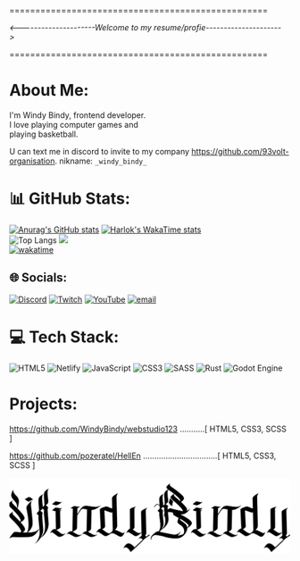 ==================================================

   _<---------------------Welcome to my resume/profie--------------------->_
 
==================================================

# About Me:
I'm Windy Bindy, frontend developer.<br> I love playing computer games and <br>playing basketball.

U can text me in discord to invite to my company https://github.com/93volt-organisation.
nikname: `_windy_bindy_`

# 📊 GitHub Stats:
[![Anurag's GitHub stats](https://github-readme-stats.vercel.app/api?username=WindyBindy&theme=dark)](https://github.com/WindyBindy/github-readme-stats)
[![Harlok's WakaTime stats](https://github-readme-stats.vercel.app/api/wakatime?username=windybindy&cache_seconds=60)](https://github.com/WindyBindy/github-readme-stats)<br/>
![Top Langs](https://github-readme-stats.vercel.app/api/top-langs/?username=WindyBindy&layout=compact&theme=dark)
![](https://github-readme-streak-stats.herokuapp.com/?user=_Windy_Bindy_&theme=dark&hide_border=false)<br/>
[![wakatime](https://wakatime.com/badge/user/eefc70be-2896-47d0-80b4-ccdfa19cddd5.svg)](https://wakatime.com/@eefc70be-2896-47d0-80b4-ccdfa19cddd5)<br/>



## 🌐 Socials:
[![Discord](https://img.shields.io/badge/Discord-%237289DA.svg?logo=discord&logoColor=white)](https://discord.gg/https://discord.gg/uaDrNjXHvt) [![Twitch](https://img.shields.io/badge/Twitch-%239146FF.svg?logo=Twitch&logoColor=white)](https://twitch.tv/w1ndysd) [![YouTube](https://img.shields.io/badge/YouTube-%23FF0000.svg?logo=YouTube&logoColor=white)](https://youtube.com/@@windybindy) [![email](https://img.shields.io/badge/Email-D14836?logo=gmail&logoColor=white)](mailto:nikita2021novsk@gmail.com) 


# 💻 Tech Stack:

![HTML5](https://img.shields.io/badge/html5-%23E34F26.svg?style=for-the-badge&logo=html5&logoColor=white) ![Netlify](https://img.shields.io/badge/netlify-%23000000.svg?style=for-the-badge&logo=netlify&logoColor=#00C7B7) ![JavaScript](https://img.shields.io/badge/javascript-%23323330.svg?style=for-the-badge&logo=javascript&logoColor=%23F7DF1E) ![CSS3](https://img.shields.io/badge/css3-%231572B6.svg?style=for-the-badge&logo=css3&logoColor=white) ![SASS](https://img.shields.io/badge/SASS-hotpink.svg?style=for-the-badge&logo=SASS&logoColor=white) ![Rust](https://img.shields.io/badge/rust-%23000000.svg?style=for-the-badge&logo=rust&logoColor=white) ![Godot Engine](https://img.shields.io/badge/GODOT-%23FFFFFF.svg?style=for-the-badge&logo=godot-engine)

# Projects:

https://github.com/WindyBindy/webstudio123 ...........[ HTML5, CSS3, SCSS ]

https://github.com/pozeratel/HellEn .................................[ HTML5, CSS3, SCSS ]


  ![Image alt](https://github.com/WindyBindy/WindyBindy/blob/main/Снимок%20экрана%202024-11-09%20175529.png)


